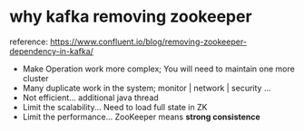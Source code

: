 # why kafka removing zookeeper
reference: https://www.confluent.io/blog/removing-zookeeper-dependency-in-kafka/

- Make Operation work more complex; You will need to maintain one more cluster
- Many duplicate work in the system; monitor | network | security ...
- Not efficient... additional java thread
- Limit the scalability... Need to load full state in ZK
- Limit the performance... ZooKeeper means **strong consistence**
